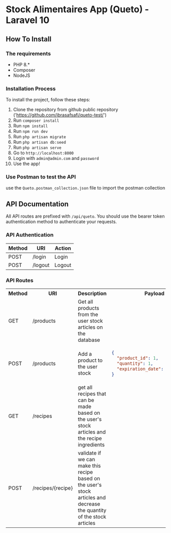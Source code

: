 # Stock Alimentaires App (Queto) - Laravel 10

## How To Install

### The requirements

- PHP 8.*
- Composer
- NodeJS

### Installation Process

To install the project, follow these steps:

1. Clone the repository from github public repository ('https://github.com/ibrasafsafi/queto-test/')
2. Run `composer install`
3. Run `npm install`
4. Run `npm run dev`
5. Run `php artisan migrate`
6. Run `php artisan db:seed`
7. Run `php artisan serve`
8. Go to `http://localhost:8000`
9. Login with `admin@admin.com` and `password`
10. Use the app!

### Use Postman to test the API

use the `Queto.postman_collection.json` file to import the postman collection

## API Documentation

All API routes are prefixed with `/api/queto`.
You should use the bearer token authentication method to authenticate your requests.

### API Authentication

| Method | URI     | Action |
|--------|---------|--------|
| POST   | /login  | Login  |
| POST   | /logout | Logout |

### API Routes

<table>
<tr>
<th>Method</th>
<th>URI</th>
<th>Description</th>
<th>Payload</th>
</tr>

<tr>
<td>GET</td>
<td>/products</td>
<td>Get all products from the user stock articles on the database</td>
<td></td>
</tr>

<tr>
<td>POST</td>
<td>/products</td>
<td>Add a product to the user stock</td>
<td>

```json
{
  "product_id": 1,
  "quantity": 1,
  "expiration_date": "2025-01-01"
}
```

</td>

</tr>

<tr>
<td>GET</td>
<td>/recipes</td>
<td>get all recipes that can be made based on the user's stock articles and the recipe ingredients</td>
<td></td>
</tr>

<tr>
<td>POST</td>
<td>/recipes/{recipe}</td>
<td>validate if we can make this recipe based on the user's stock articles and decrease the quantity of the stock articles </td>
<td></td>
</tr>
</table>
